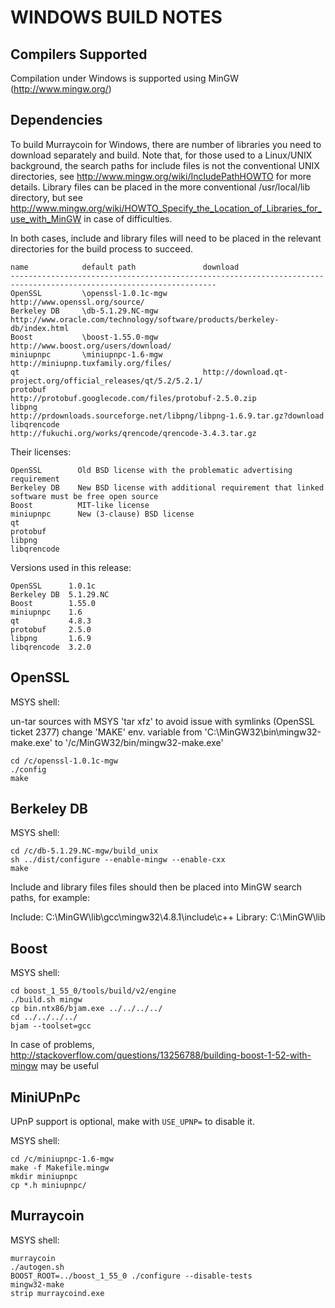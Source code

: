 WINDOWS BUILD NOTES
===================


Compilers Supported
-------------------
Compilation under Windows is supported using MinGW (http://www.mingw.org/)


Dependencies
------------
To build Murraycoin for Windows, there are number of libraries you need to download
separately and build. Note that, for those used to a Linux/UNIX background, the search
paths for include files is not the conventional UNIX directories, see
http://www.mingw.org/wiki/IncludePathHOWTO for more details. Library files can be placed
in the more conventional /usr/local/lib directory, but see
http://www.mingw.org/wiki/HOWTO_Specify_the_Location_of_Libraries_for_use_with_MinGW in
case of difficulties.

In both cases, include and library files will need to be placed in the relevant directories
for the build process to succeed.

	name            default path               download
	--------------------------------------------------------------------------------------------------------------------
	OpenSSL         \openssl-1.0.1c-mgw        http://www.openssl.org/source/
	Berkeley DB     \db-5.1.29.NC-mgw          http://www.oracle.com/technology/software/products/berkeley-db/index.html
	Boost           \boost-1.55.0-mgw          http://www.boost.org/users/download/
	miniupnpc       \miniupnpc-1.6-mgw         http://miniupnp.tuxfamily.org/files/
    qt                                         http://download.qt-project.org/official_releases/qt/5.2/5.2.1/
    protobuf                                   http://protobuf.googlecode.com/files/protobuf-2.5.0.zip
    libpng                                     http://prdownloads.sourceforge.net/libpng/libpng-1.6.9.tar.gz?download
    libqrencode                                http://fukuchi.org/works/qrencode/qrencode-3.4.3.tar.gz

Their licenses:

	OpenSSL        Old BSD license with the problematic advertising requirement
	Berkeley DB    New BSD license with additional requirement that linked software must be free open source
	Boost          MIT-like license
	miniupnpc      New (3-clause) BSD license
    qt             
    protobuf       
    libpng         
    libqrencode    

Versions used in this release:

	OpenSSL      1.0.1c
	Berkeley DB  5.1.29.NC
	Boost        1.55.0
	miniupnpc    1.6
    qt           4.8.3
    protobuf     2.5.0
    libpng       1.6.9
    libqrencode  3.2.0


OpenSSL
-------
MSYS shell:

un-tar sources with MSYS 'tar xfz' to avoid issue with symlinks (OpenSSL ticket 2377)
change 'MAKE' env. variable from 'C:\MinGW32\bin\mingw32-make.exe' to '/c/MinGW32/bin/mingw32-make.exe'

	cd /c/openssl-1.0.1c-mgw
	./config
	make

Berkeley DB
-----------
MSYS shell:

	cd /c/db-5.1.29.NC-mgw/build_unix
	sh ../dist/configure --enable-mingw --enable-cxx
	make

Include and library files files should then be placed into MinGW search paths, for example:

Include: C:\MinGW\lib\gcc\mingw32\4.8.1\include\c++
Library: C:\MinGW\lib
    
Boost
-----
MSYS shell:

	cd boost_1_55_0/tools/build/v2/engine
    ./build.sh mingw
    cp bin.ntx86/bjam.exe ../../../../
    cd ../../../../
    bjam --toolset=gcc
    
In case of problems, http://stackoverflow.com/questions/13256788/building-boost-1-52-with-mingw may be useful

MiniUPnPc
---------
UPnP support is optional, make with `USE_UPNP=` to disable it.

MSYS shell:

	cd /c/miniupnpc-1.6-mgw
	make -f Makefile.mingw
	mkdir miniupnpc
	cp *.h miniupnpc/

Murraycoin
-------
MSYS shell:

	murraycoin
	./autogen.sh
	BOOST_ROOT=../boost_1_55_0 ./configure --disable-tests
	mingw32-make
	strip murraycoind.exe
